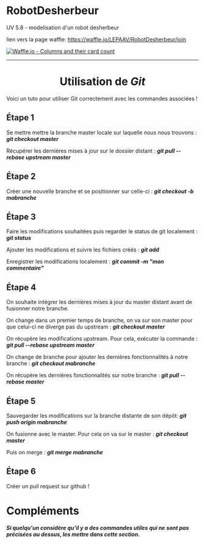 # RobotDesherbeur
UV 5.8 - modelisation d'un robot desherbeur

lien vers la page waffle: https://waffle.io/LEPAAV/RobotDesherbeur/join

[![Waffle.io - Columns and their card count](https://badge.waffle.io/LEPAAV/RobotDesherbeur.svg?columns=all)](https://waffle.io/LEPAAV/RobotDesherbeur)

___

# <center> Utilisation de ***Git*** </center>



Voici un tuto pour utiliser Git correctement avec les commandes associées !

## Étape 1

Se mettre mettre la branche master locale sur laquelle nous nous trouvons :
***git checkout master***

Récupérer les dernières mises à jour sur le dossier distant :
***git pull --rebase upstream master***

## Étape 2

Créer une nouvelle branche et se positionner sur celle-ci : ***git checkout -b mabranche***

## Étape 3

Faire les modifications souhaitées puis regarder le status de git localement : ***git status***

Ajouter les modifications et suivre les fichiers créés : ***git add <some-file>***

Enregistrer les modifications localement : ***git commit -m "mon commentaire"***

## Étape 4

On souhaite intégrer les dernières mises à jour du master distant avant de fusionner notre branche.

On change dans un premier temps de branche, on va sur son master pour que celui-ci ne diverge pas du upstream :
***git checkout master***

On récupère les modifications upstream. Pour cela, exécuter la commande :
***git pull --rebase upstream master***

On change de branche pour ajouter les dernières fonctionnalités à notre branche :
***git checkout mabranche***

On récupère les dernières fonctionnalités sur notre branche :
***git pull --rebase master***

## Étape 5

Sauvegarder les modifications sur la branche distante de son dépôt:
***git push origin mabranche***

On fusionne avec le master. Pour cela on va sur le master :
***git checkout master***

Puis on merge :
***git merge mabranche***

## Étape 6

Créer un pull request sur github !

# Compléments

***Si quelqu'un considère qu'il y a des commandes utiles qui ne sont pas précisées au dessus, les mettre dans cette section.***
